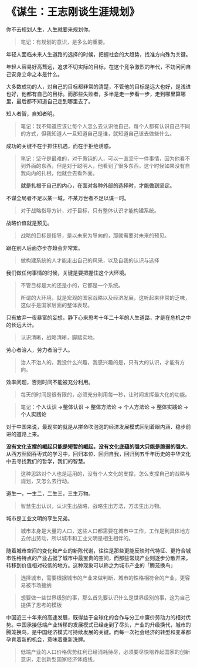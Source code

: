# 《谋生：王志刚谈生涯规划》

你不去规划人生，人生就要来规划你。

> 笔记：有规划的意识，是多么的重要。

年轻人面临未来人生道路的选择的时候，把握社会的大趋势，找准方向殊为关键。

年轻人容易好高骛远，追求不切实际的目标，在这个竞争激烈的年代，不妨问问自己安身立命之本是什么。

大多数成功的人，对自己的目标都非常的清楚，不管他的目标是远大也好，是浅进也好，他都有自己的目标。而那些失败者，多半是走一步看一步，走到哪里算哪里，最后都不知道自己走到哪里去了。

知人者智，自知者明。

> 笔记：我不知道应该让每个人怎么去认识他自己，每个人都有认识自己不同的方式，但我知道人一旦知道自己是谁，就知道自己该去做些什么。

成功的关键不在于抓住机遇，而在于拒绝诱惑。

> 笔记：坚守是最难的，对于愚钝的人，可以一直坚守一件事情，因为他看不到外面的东西，但是对于聪明人，他看到了很多东西，这个时候如果没有自我向内的扎根，他就会去看外面。
>
> **就是扎根于自己的内心，在面对各种外部的选择时，才能做到坚定。**

不谋全局者不足以某一域，不某万世者不足以谋一时。

> 对于战略指导方针，对于目标，只有整体认识才能构建系统。

战略价值就是预见。

> 战略的目标是指导，是以未来为导向的，那就需要对未来的预见。

跟在别人后面亦步亦趋会非常累。

> 做构建系统的人才能走出自己的风采，以及自我的认识与选择

我们做任何事情的时候，关键是要把握住这个大环境。

> 不管目标是大的还是小的，它都是一个系统。
>
> 所谓的大环境，就是宏观的国家战略以及经济发展，这听起来非常的乏味，这似乎是国家层面的整体表现。

只有放弃一夜暴富的妄想，静下心来思考十年二十年的人生道路，才是在危机之中的长远大计。

> 认识清晰，战略清晰，脚踏实地。

劳心者治人，劳力者治于人。

> 治人不治人的，我没什么兴趣，我感兴趣的是，只有大的认识，才能有方向。

效率问题，否则时间不能被充分利用。

> 每天的时间是很有限的，必须充分利用每一秒，让时间发挥最大化的功能。

> 笔记：**个人认识 →整体认识 → 整体方法论 → 个人方法论 → 整体实践论 → 个人实践论**

对于中国来说，最现实的就是从拼命吹泡泡的经济发展模式回到着眼内涵、稳步前进的道路上来。

**没有文化支撑的崛起只能是短暂的崛起，没有文化底蕴的强大只能是脆弱的强大**。从西方囫囵吞枣式的学习中，回归本位、回归自我，回归到五千年历史的中华文化中去寻找我们的哲学，我们的智慧。

> 这种思路对个人也是适用的，没有个人文化的支撑，怎么支撑自己的战略与规划，又怎么去行动。

道生一，一生二，二生三，三生万物。

> 智慧生出认识，认识生出战略，战略生出方法，方法生出万物。

城市是工业文明的孪生兄弟。

> 城市本身是大量的人口，这些人口都需要在城市中工作，工作是到具体地方去付出劳动，所以城市和工业文明是相生相伴的。

随着城市空间的变化和产业的新陈代谢，往往是那些更能反映时代特征、更符合城市性格特点的产业占据了城市中最宝贵的空间，而那些常规产业则逐步分散开来，转移到价值相对较低的地方。这种现象可以称之为城市产业的「腾笼换鸟」

> 选择城市，需要根据城市的产业来做判断，城市的性格相符合的产业，更容易被市场接纳

> 想要做一些世界级别的事，那么首先要认识什么是世界级别的事，这为自己提供了思考的模板

中国近三十年来的高速发展，既得益于全球化的合作与分工中廉价劳动力的相对优势。中国承接低端产业转移的发展模式已经走到了尽头，产业的升级换代，城市的腾笼换鸟，是中国经济模式可持续发展的关键。而每一次社会经济的转型和变革都孕育着新的机会，意味着重新洗牌。

> 低端产业的人口价格优势红利已经消耗待尽，必须要尽快培养起国家的创新意识，走创新型国家经济体路线。


